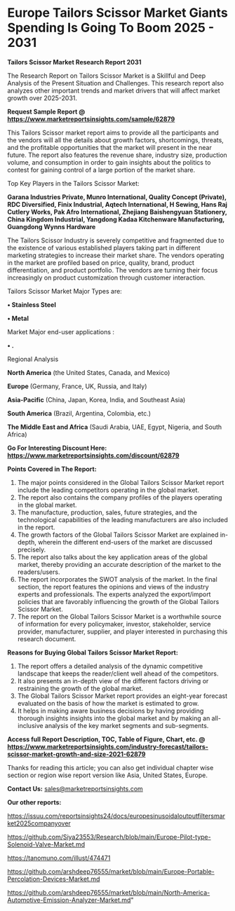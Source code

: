  # Europe Tailors Scissor Market Giants Spending Is Going To Boom 2025 - 2031

<strong>Tailors Scissor Market Research Report 2031</strong>

The Research Report on Tailors Scissor Market is a Skillful and Deep Analysis of the Present Situation and Challenges. This research report also analyzes other important trends and market drivers that will affect market growth over 2025-2031.

<strong>Request Sample Report @ <a href=https://www.marketreportsinsights.com/sample/62879>https://www.marketreportsinsights.com/sample/62879</a></strong>

This Tailors Scissor market report aims to provide all the participants and the vendors will all the details about growth factors, shortcomings, threats, and the profitable opportunities that the market will present in the near future. The report also features the revenue share, industry size, production volume, and consumption in order to gain insights about the politics to contest for gaining control of a large portion of the market share.

Top Key Players in the Tailors Scissor Market:

<strong>Garana Industries Private, Munro International, Quality Concept (Private), RDC Diversified, Finix Industrial, Aqtech International, H Sewing, Hans Raj Cutlery Works, Pak Afro International, Zhejiang Baishengyuan Stationery, China Kingdom Industrial, Yangdong Kadaa Kitchenware Manufacturing, Guangdong Wynns Hardware</strong>

The Tailors Scissor Industry is severely competitive and fragmented due to the existence of various established players taking part in different marketing strategies to increase their market share. The vendors operating in the market are profiled based on price, quality, brand, product differentiation, and product portfolio. The vendors are turning their focus increasingly on product customization through customer interaction.

Tailors Scissor Market Major Types are:

<strong>• Stainless Steel

• Metal</strong>

Market Major end-user applications :

<strong>• .</strong>

Regional Analysis

</u><strong><b>North America</b></strong> (the United States, Canada, and Mexico)

<strong><b>Europe </b></strong>(Germany, France, UK, Russia, and Italy)

<strong><b>Asia-Pacific</b></strong> (China, Japan, Korea, India, and Southeast Asia)

<strong><b>South America</b></strong> (Brazil, Argentina, Colombia, etc.)

<strong><b>The Middle East and Africa</b></strong> (Saudi Arabia, UAE, Egypt, Nigeria, and South Africa)

<strong>Go For Interesting Discount Here: <a href=https://www.marketreportsinsights.com/discount/62879>https://www.marketreportsinsights.com/discount/62879</a></strong>

<strong>Points Covered in The Report:</strong>
<ol>
  <li>The major points considered in the Global Tailors Scissor Market report include the leading competitors operating in the global market.</li>
  <li>The report also contains the company profiles of the players operating in the global market.</li>
  <li>The manufacture, production, sales, future strategies, and the technological capabilities of the leading manufacturers are also included in the report.</li>
  <li>The growth factors of the Global Tailors Scissor Market are explained in-depth, wherein the different end-users of the market are discussed precisely.</li>
  <li>The report also talks about the key application areas of the global market, thereby providing an accurate description of the market to the readers/users.</li>
  <li>The report incorporates the SWOT analysis of the market. In the final section, the report features the opinions and views of the industry experts and professionals. The experts analyzed the export/import policies that are favorably influencing the growth of the Global Tailors Scissor Market.</li>
  <li>The report on the Global Tailors Scissor Market is a worthwhile source of information for every policymaker, investor, stakeholder, service provider, manufacturer, supplier, and player interested in purchasing this research document.</li>
</ol>
<strong>Reasons for Buying Global Tailors Scissor Market Report:</strong>

<ol>
  <li>The report offers a detailed analysis of the dynamic competitive landscape that keeps the reader/client well ahead of the competitors.</li>
  <li>It also presents an in-depth view of the different factors driving or restraining the growth of the global market.</li>
  <li>The Global Tailors Scissor Market report provides an eight-year forecast evaluated on the basis of how the market is estimated to grow.</li>
  <li>It helps in making aware business decisions by having providing thorough insights insights into the global market and by making an all-inclusive analysis of the key market segments and sub-segments.</li>
</ol>
<strong>Access full Report Description, TOC, Table of Figure, Chart, etc. @ <a href=https://www.marketreportsinsights.com/industry-forecast/tailors-scissor-market-growth-and-size-2021-62879>https://www.marketreportsinsights.com/industry-forecast/tailors-scissor-market-growth-and-size-2021-62879</a></strong>


Thanks for reading this article; you can also get individual chapter wise section or region wise report version like Asia, United States, Europe.

<strong>Contact Us:</strong>
sales@marketreportsinsights.com

<strong>Our other reports:</strong>

<a href=https://issuu.com/reportsinsights24/docs/europesinusoidaloutputfiltersmarket2025companyover>https://issuu.com/reportsinsights24/docs/europesinusoidaloutputfiltersmarket2025companyover</a>

<a href=https://github.com/Siya23553/Research/blob/main/Europe-Pilot-type-Solenoid-Valve-Market.md>https://github.com/Siya23553/Research/blob/main/Europe-Pilot-type-Solenoid-Valve-Market.md</a>

<a href=https://tanomuno.com/illust/474471>https://tanomuno.com/illust/474471</a>

<a href=https://github.com/arshdeep76555/market/blob/main/Europe-Portable-Percolation-Devices-Market.md>https://github.com/arshdeep76555/market/blob/main/Europe-Portable-Percolation-Devices-Market.md</a>

<a href=https://github.com/arshdeep76555/market/blob/main/North-America-Automotive-Emission-Analyzer-Market.md>https://github.com/arshdeep76555/market/blob/main/North-America-Automotive-Emission-Analyzer-Market.md</a>"
